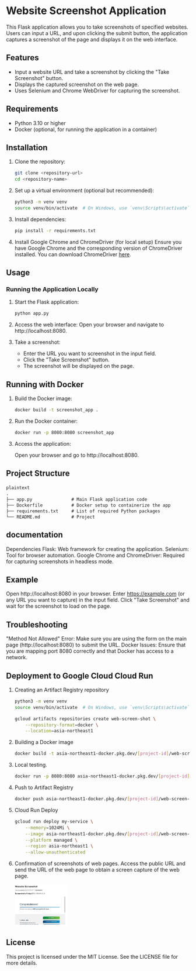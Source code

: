 # Website Screenshot Application
This Flask application allows you to take screenshots of specified websites.
Users can input a URL, and upon clicking the submit button, the application captures a screenshot of the page and displays it on the web interface.

## Features
* Input a website URL and take a screenshot by clicking the "Take Screenshot" button.
* Displays the captured screenshot on the web page.
* Uses Selenium and Chrome WebDriver for capturing the screenshot.

## Requirements
* Python 3.10 or higher
* Docker (optional, for running the application in a container)

## Installation

1. Clone the repository:
    ```bash
    git clone <repository-url>
    cd <repository-name>
    ```

1. Set up a virtual environment (optional but recommended):
    ```bash
    python3 -m venv venv
    source venv/bin/activate  # On Windows, use `venv\Scripts\activate`
    ```

1. Install dependencies:
    ```bash
    pip install -r requirements.txt
    ```

4. Install Google Chrome and ChromeDriver (for local setup)
    Ensure you have Google Chrome and the corresponding version of ChromeDriver installed. You can download ChromeDriver [here](https://developer.chrome.com/docs/chromedriver/downloads?hl=ja).

## Usage
### Running the Application Locally
1. Start the Flask application:

    ```bash
    python app.py
    ```

1. Access the web interface:
    Open your browser and navigate to http://localhost:8080.

1. Take a screenshot:
    * Enter the URL you want to screenshot in the input field.
    * Click the "Take Screenshot" button.
    * The screenshot will be displayed on the page.


## Running with Docker
1. Build the Docker image:
   
    ```bash
    docker build -t screenshot_app .
    ```
   
2. Run the Docker container:

    ```bash
    docker run -p 8080:8080 screenshot_app
    ```
  
3. Access the application:

    Open your browser and go to http://localhost:8080.

## Project Structure
```
plaintext
.
├── app.py               # Main Flask application code
├── Dockerfile           # Docker setup to containerize the app
├── requirements.txt     # List of required Python packages
└── README.md            # Project 
```

## documentation
Dependencies
Flask: Web framework for creating the application.
Selenium: Tool for browser automation.
Google Chrome and ChromeDriver: Required for capturing screenshots in headless mode.

## Example
Open http://localhost:8080 in your browser.
Enter https://example.com (or any URL you want to capture) in the input field.
Click "Take Screenshot" and wait for the screenshot to load on the page.

## Troubleshooting
"Method Not Allowed" Error: Make sure you are using the form on the main page (http://localhost:8080) to submit the URL.
Docker Issues: Ensure that you are mapping port 8080 correctly and that Docker has access to a network.

## Deployment to Google Cloud Cloud Run

1. Creating an Artifact Registry repository

    ```bash
    python3 -m venv venv
    source venv/bin/activate  # On Windows, use `venv\Scripts\activate`
    ```

    ```bash
    gcloud artifacts repositories create web-screen-shot \
        --repository-format=docker \
        --location=asia-northeast1
    ```

2. Building a Docker image

    ```bash
    docker build -t asia-northeast1-docker.pkg.dev/[project-id]/web-screen-shot/my-image:latest .
    ```

3. Local testing.

    ```bash
    docker run -p 8080:8080 asia-northeast1-docker.pkg.dev/[project-id]/web-screen-shot/my-image:latest
    ```

4. Push to Artifact Registry

    ```bash
    docker push asia-northeast1-docker.pkg.dev/[project-id]/web-screen-shot/my-image:latest
    ```

5. Cloud Run Deploy

    ```bash
    gcloud run deploy my-service \
        --memory=1024Mi \
        --image asia-northeast1-docker.pkg.dev/[project-id]/web-screen-shot/my-image:latest \
        --platform managed \
        --region asia-northeast1 \
        --allow-unauthenticated
    ```

6. Confirmation of screenshots of web pages.
Access the public URL and send the URL of the web page to obtain a screen capture of the web page.

    <img src="example/ex.WebScreenshot.jpg" width="30%">

## License
This project is licensed under the MIT License. See the LICENSE file for more details.
